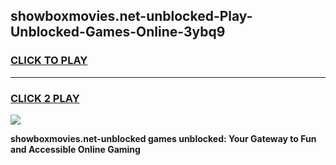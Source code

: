 
## showboxmovies.net-unblocked-Play-Unblocked-Games-Online-3ybq9
<h3>
<a href="https://premium76.site?title=showboxmovies.net-unblocked&ref=25A">CLICK TO PLAY</a></h3>
<hr>

<h3>
<a href="https://premium76.site?title=showboxmovies.net-unblocked&ref=25A">CLICK 2 PLAY</a>
  
</h3>

<a href="https://premium76.site?title=showboxmovies.net-unblocked&ref=25A"><img src="https://clearcache.store/games.png"></a>


**showboxmovies.net-unblocked games unblocked: Your Gateway to Fun and Accessible Online Gaming**
